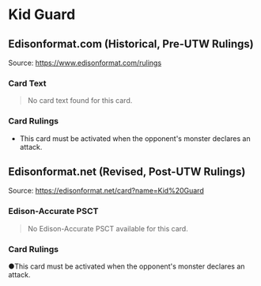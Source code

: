# Kid Guard

## Edisonformat.com (Historical, Pre-UTW Rulings)

Source: https://www.edisonformat.com/rulings

### Card Text

> No card text found for this card.

### Card Rulings

*   This card must be activated when the opponent's monster declares an attack.

## Edisonformat.net (Revised, Post-UTW Rulings)

Source: https://edisonformat.net/card?name=Kid%20Guard

### Edison-Accurate PSCT

> No Edison-Accurate PSCT available for this card.

### Card Rulings

●This card must be activated when the opponent's monster declares an attack.
            